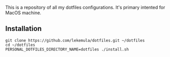 This is a repository of all my dotfiles configurations. It's primary intented for MacOS machine.

## Installation

```
git clone https://github.com/lekemula/dotfiles.git ~/dotfiles
cd ~/dotfiles
PERSONAL_DOTFILES_DIRECTORY_NAME=dotfiles ./install.sh
```

